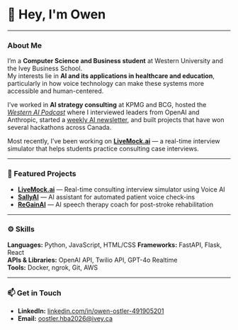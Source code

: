# 👋 Hey, I'm Owen

---

### About Me
I’m a **Computer Science and Business student** at Western University and the Ivey Business School.  
My interests lie in **AI and its applications in healthcare and education**, particularly in how voice technology can make these systems more accessible and human-centered.  

I’ve worked in **AI strategy consulting** at KPMG and BCG, hosted the *[Western AI Podcast](https://open.spotify.com/show/4CJ9QR7v3UjkKrpTZFVjS6)* where I interviewed leaders from OpenAI and Anthropic, started a [weekly AI newsletter](https://aiweeklybriefing.substack.com), and built projects that have won several hackathons across Canada.  

Most recently, I’ve been working on **[LiveMock.ai](https://livemock.ai/)** — a real-time interview simulator that helps students practice consulting case interviews.  

---

### 🚀 Featured Projects
- **[LiveMock.ai](https://livemock.ai/)** — Real-time consulting interview simulator using Voice AI  
- **[SallyAI](https://github.com/oostler/SallyAI-York-Hack-Winner)** — AI assistant for automated patient voice check-ins  
- **[ReGainAI](https://github.com/oostler/ReGainAI-U-of-T-Hack-Winner)** — AI speech therapy coach for post-stroke rehabilitation  
---

### ⚙️ Skills
**Languages:** Python, JavaScript, HTML/CSS
**Frameworks:** FastAPI, Flask, React  
**APIs & Libraries:** OpenAI API, Twilio API, GPT-4o Realtime  
**Tools:** Docker, ngrok, Git, AWS

---

### 📫 Get in Touch
- **LinkedIn:** [linkedin.com/in/owen-ostler-491905201](https://www.linkedin.com/in/owen-ostler-491905201/)  
- **Email:** oostler.hba2026@ivey.ca
